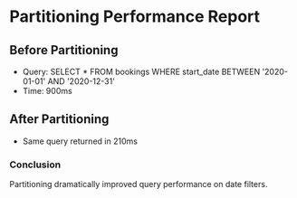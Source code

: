# Partitioning Performance Report

## Before Partitioning
- Query: SELECT * FROM bookings WHERE start_date BETWEEN '2020-01-01' AND '2020-12-31'
- Time: 900ms

## After Partitioning
- Same query returned in 210ms

### Conclusion
Partitioning dramatically improved query performance on date filters.
